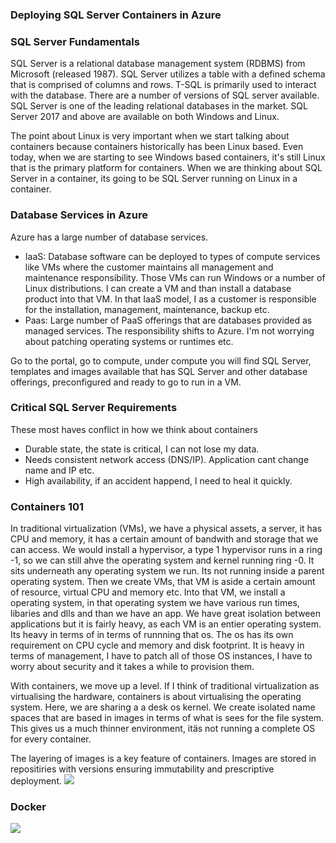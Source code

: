 
<h3> Deploying SQL Server Containers in Azure </h3>

<h3> SQL Server Fundamentals </h3>
<p> SQL Server is a relational database management system (RDBMS) from Microsoft (released 1987). SQL Server utilizes a table with a defined schema that is comprised of columns and rows. T-SQL is primarily used to interact with the database. There are a number of versions of SQL server available. SQL Server is one of the leading relational databases in the market. SQL Server 2017 and above are available on both Windows and Linux. </p>

<p> The point about Linux is very important when we start talking about containers because containers historically has been Linux based. Even today, when we are starting to see Windows based containers, it's still Linux that is the primary platform for containers. When we are thinking about SQL Server in a container, its going to be SQL Server running on Linux in a container. </p>

<h3> Database Services in Azure </h3>
<p> Azure has a large number of database services. </p>
<ul>
  <li> IaaS: Database software can be deployed to types of compute services like VMs where the customer maintains all management and maintenance responsibility. Those VMs can run Windows or a number of Linux distributions. I can create a VM and than install a database product into that VM. In that IaaS model, I as a customer is responsible for the installation, management, maintenance, backup etc. </li>
  <li> Paas: Large number of PaaS offerings that are databases provided as managed services. The responsibility shifts to Azure. I'm not worrying about patching operating systems or runtimes etc. </li>
  </ul>
  
  <p> Go to the portal, go to compute, under compute you will find SQL Server, templates and images available that has SQL Server and other database offerings, preconfigured and ready to go to run in a VM. </p>
  
<h3> Critical SQL Server Requirements </h3>
<p> These most haves conflict in how we think about containers </p>
<ul>
  <li> Durable state, the state is critical, I can not lose my data. </li>
  <li> Needs consistent network access (DNS/IP). Application cant change name and IP etc. </li>
  <li> High availability, if an accident happend, I need to heal it quickly. </li></ul>

<h3> Containers 101 </h3>
 <p> In traditional virtualization (VMs), we have a physical assets, a server, it has CPU and memory, it has a certain amount of bandwith and storage that we can access. We would install a hypervisor, a type 1 hypervisor runs in a ring -1, so we can still ahve the operating system and kernel running ring -0. It sits underneath any operating system we run. Its not running inside a parent operating system. Then we create VMs, that VM is aside a certain amount of resource, virtual CPU and memory etc. Into that VM, we install a operating system, in that operating system we have various run times, libaries and dlls and than we have an app. We have great isolation between applications but it is fairly heavy, as each VM is an entier operating system. Its heavy in terms of in terms of runnning that os. The os has its own requirement on CPU cycle and memory and disk footprint. It is heavy in terms of management, I have to patch all of those OS instances, I have to worry about security and it takes a while to provision them. </p>
 
 <p> With containers, we move up a level. If I think of traditional virtualization as virtualising the hardware, containers is about virtualising the operating system. Here, we are sharing a a desk os kernel. We create isolated name spaces that are based in images in terms of what is sees for the file system. This gives us a much thinner environment, itäs not running a complete OS for every container. </p>
 
 <p> The layering of images is a key feature of containers. Images are stored in repositiries with versions ensuring immutability and prescriptive deployment. 
 
<img src="https://miro.medium.com/max/1248/1*ql_47xetzYIEbkx4jeYZug.png">


<h3> Docker </h3>

<img src="https://www.aldakur.net/wp-content/uploads/2017/03/docker-logo-1024x914.png">
<p> 
